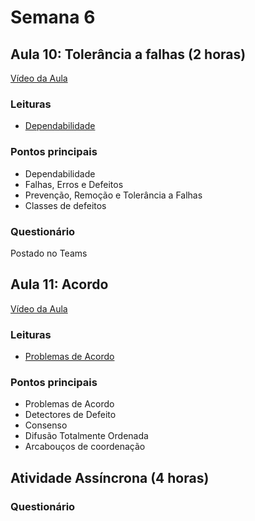 # Semana 6

## Aula 10: Tolerância a falhas (2 horas)

[Vídeo da Aula](https://web.microsoftstream.com/video/b1e012fe-8525-4531-a3d1-d725c6d677de)

### Leituras

* [Dependabilidade](https://lasarojc.github.io/ds_notes/fault/)

### Pontos principais

* Dependabilidade
* Falhas, Erros e Defeitos
* Prevenção, Remoção e Tolerância a Falhas
* Classes de defeitos

### Questionário

Postado no Teams

## Aula 11: Acordo

[Vídeo da Aula](https://web.microsoftstream.com/video/368d6dff-0756-4fd8-a6e6-dde2a97cc6fe)

### Leituras

* [Problemas de Acordo](https://lasarojc.github.io/ds_notes/fault/#problemas-de-acordo)

### Pontos principais
* Problemas de Acordo
* Detectores de Defeito
* Consenso
* Difusão Totalmente Ordenada
* Arcabouços de coordenação


## Atividade Assíncrona (4 horas)


### Questionário

